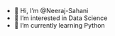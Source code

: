 - 👋 Hi, I’m @Neeraj-Sahani
- 👀 I’m interested in Data Science
- 🌱 I’m currently learning Python

<!---
Neeraj-Sahani/Neeraj-Sahani is a ✨ special ✨ repository because its `README.md` (this file) appears on your GitHub profile.
You can click the Preview link to take a look at your changes.
--->
